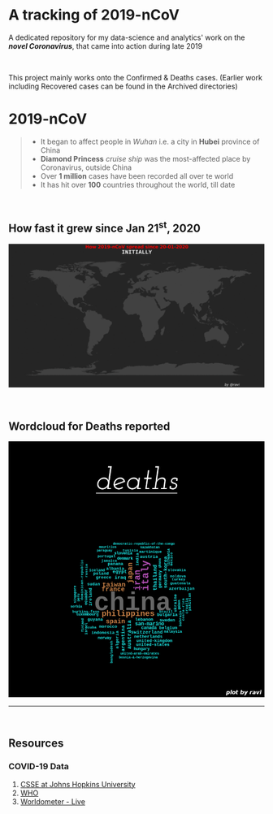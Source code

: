 # A tracking of 2019-nCoV
A dedicated repository for my data-science and analytics' work on the **_novel Coronavirus_**, that came into action during late 2019 <br />

<br />

This project mainly works onto the Confirmed & Deaths cases.
(Earlier work including Recovered cases can be found in the Archived directories)

# 2019-nCoV
> * It began to affect people in _Wuhan_ i.e. a city in **Hubei** province of China <br />
> * **Diamond Princess** _cruise ship_ was the most-affected place by Coronavirus, outside China  <br />
> * Over **1 million** cases have been recorded all over te world  <br />
> * It has hit over **100** countries throughout the world, till date  <br />

<br />

## How fast it grew since Jan 21<sup>st</sup>, 2020

![Countries reporting the cases of 19-nCoV, on the Daily Basis](COVID-19/PLOTS/maps/gifs/everAffected.gif)

<br /> 

## Wordcloud for Deaths reported

![Deaths' WorldCloud](COVID-19/PLOTS/wordclouds/deaths.png)


<hr /> <br /> 

## Resources

### COVID-19 Data
1. [CSSE at Johns Hopkins University](https://github.com/CSSEGISandData/COVID-19/)
2. [WHO](https://www.who.int/emergencies/diseases/novel-coronavirus-2019/situation-reports/)
3. [Worldometer - Live](https://www.worldometers.info/coronavirus/)
